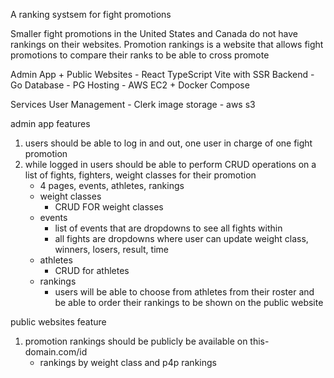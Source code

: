 A ranking systsem for fight promotions

Smaller fight promotions in the United States and Canada do not have rankings on their websites. Promotion rankings is a website that allows fight promotions to compare their ranks to be able to cross promote

Admin App + Public Websites - React TypeScript Vite with SSR
Backend - Go
Database - PG
Hosting - AWS EC2 + Docker Compose

Services
User Management - Clerk
image storage - aws s3


admin app features
1. users should be able to log in and out, one user in charge of one fight promotion
2. while logged in users should be able to perform CRUD operations on a list of fights, fighters, weight classes for their promotion
    - 4 pages, events, athletes, rankings
    - weight classes
        - CRUD FOR weight classes
    - events
        - list of events that are dropdowns to see all fights within
        - all fights are dropdowns where user can update weight class, winners, losers, result, time 
    - athletes
        - CRUD for athletes
    - rankings
        - users will be able to choose from athletes from their roster and be able to order their rankings to be shown on the public website

public websites feature
1. promotion rankings should be publicly be available on this-domain.com/id
    - rankings by weight class and p4p rankings





